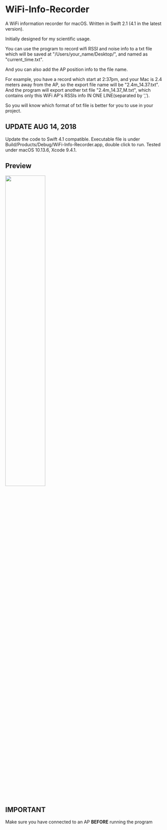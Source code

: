 # WiFi-Info-Recorder
A WiFi information recorder for macOS. Written in Swift 2.1 (4.1 in the latest version).

Initially designed for my scientific usage.

You can use the program to record wifi RSSI and noise info to a txt file
which will be saved at "/Users/your_name/Desktop/", and named as "current_time.txt".

And you can also add the AP position info to the file name.

For example, you have a record which start at 2:37pm, and your Mac is 2.4 meters away from the AP,
so the export file name will be "2.4m_14.37.txt". And the program will export another txt file "2.4m_14.37_M.txt",
which contains only this WiFi AP's RSSIs info IN ONE LINE(separated by ',').

So you will know which format of txt file is better for you to use in your project.

## UPDATE AUG 14, 2018
Update the code to Swift 4.1 compatible.
Executable file is under Build/Products/Debug/WiFi-Info-Recorder.app, double click to run. Tested under macOS 10.13.6, Xcode 9.4.1.

## Preview

<img src="https://raw.githubusercontent.com/AXU9513/Cloud/master/Screen%20Shot%202018-08-14%20at%2022.51.38.png?token=AHyTe-cvset7lrpDzilt3b965oloeS5fks5bfNKxwA%3D%3D" width="50%" height="50%">

## IMPORTANT
Make sure you have connected to an AP **BEFORE** running the program
